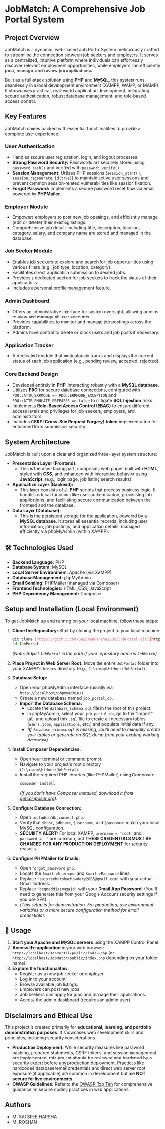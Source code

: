 #  JobMatch: A Comprehensive Job Portal System

##  Project Overview

JobMatch is a dynamic, web-based Job Portal System meticulously crafted to streamline the connection between job seekers and employers. It serves as a centralized, intuitive platform where individuals can effortlessly discover relevant employment opportunities, while employers can efficiently post, manage, and review job applications.

Built as a full-stack solution using **PHP** and **MySQL**, this system runs seamlessly in a local development environment (XAMPP, WAMP, or MAMP). It showcases practical, real-world application development, integrating secure authentication, robust database management, and role-based access control.

## Key Features

JobMatch comes packed with essential functionalities to provide a complete user experience:

###  User Authentication
* Handles secure user registration, login, and logout processes.
* **Strong Password Security:** Passwords are securely stored using `password_hash()` and verified with `password_verify()`.
* **Session Management:** Utilizes PHP sessions (`session_start()`, `session_regenerate_id(true)`) to maintain active user sessions and prevent common session-related vulnerabilities like session fixation.
* **Forgot Password:** Implements a secure password reset flow via email, powered by **PHPMailer**.

###  Employer Module
* Empowers employers to post new job openings, and efficiently manage (edit or delete) their existing listings.
* Comprehensive job details including title, description, location, category, salary, and company name are stored and managed in the database.

###  Job Seeker Module
* Enables job seekers to explore and search for job opportunities using various filters (e.g., job type, location, category).
* Facilitates direct application submission to desired jobs.
* Provides a dedicated section for job seekers to track the status of their applications.
* Includes a personal profile management feature.

###  Admin Dashboard
* Offers an administrative interface for system oversight, allowing admins to view and manage all user accounts.
* Provides capabilities to monitor and manage job postings across the platform.
* Admins have control to delete or block users and job posts if necessary.

###  Application Tracker
* A dedicated module that meticulously tracks and displays the current status of each job application (e.g., pending review, accepted, rejected).

###  Core Backend Design
* Developed entirely in **PHP**, interacting robustly with a **MySQL database**.
* Utilizes **PDO** for secure database connections, configured with `PDO::ATTR_ERRMODE => PDO::ERRMODE_EXCEPTION` and `PDO::ATTR_EMULATE_PREPARES => false` to mitigate **SQL Injection** risks.
* Implements **Role-Based Access Control (RBAC)** to ensure different access levels and privileges for job seekers, employers, and administrators.
* Includes **CSRF (Cross-Site Request Forgery) token** implementation for enhanced form submission security.

##  System Architecture

JobMatch is built upon a clear and organized three-layer system structure:

* **Presentation Layer (Frontend):**
    * This is the user-facing part, comprising web pages built with **HTML**, styled with **CSS**, and enhanced with interactive behavior using **JavaScript**. (e.g., login page, job listing search results).
* **Application Layer (Backend):**
    * This layer consists of all **PHP** scripts that process business logic. It handles critical functions like user authentication, processing job applications, and facilitating secure communication between the frontend and the database.
* **Data Layer (Database):**
    * This is the persistent storage for the application, powered by a **MySQL database**. It stores all essential records, including user information, job postings, and application details, managed efficiently via phpMyAdmin (within XAMPP).

## 🛠️ Technologies Used

* **Backend Language:** PHP
* **Database System:** MySQL
* **Local Server Environment:** Apache (via XAMPP)
* **Database Management:** phpMyAdmin
* **Email Sending:** PHPMailer (managed via Composer)
* **Frontend Technologies:** HTML, CSS, JavaScript
* **PHP Dependency Management:** Composer

##  Setup and Installation (Local Environment)

To get JobMatch up and running on your local machine, follow these steps:

1.  **Clone the Repository:**
    Start by cloning the project to your local machine:
    ```bash
    git clone [https://github.com/SaiSreeHarsha2005/JobPortal.git](https://github.com/SaiSreeHarsha2005/JobPortal.git)
    cd JobPortal
    ```
    *(Note: Adjust `JobPortal` in the path if your repository name is `JobMatch`)*

2.  **Place Project in Web Server Root:**
    Move the entire `JobPortal` folder into your XAMPP's `htdocs` directory (e.g., `C:\xampp\htdocs\JobPortal`).

3.  **Database Setup:**
    * Open your phpMyAdmin interface (usually via `http://localhost/phpmyadmin/`).
    * Create a new database named `job_portal_db`.
    * **Import the Database Schema:**
        * Locate the `database_schema.sql` file in the root of this project.
        * In phpMyAdmin, select your `job_portal_db`, go to the "Import" tab, and upload this `.sql` file to create all necessary tables (`users`, `jobs`, `applications`, etc.) and populate initial data if any.
        * *(If `database_schema.sql` is missing, you'll need to manually create your tables or generate an SQL dump from your existing working database).*

4.  **Install Composer Dependencies:**
    * Open your terminal or command prompt.
    * Navigate to your project's root directory (`C:\xampp\htdocs\JobPortal`).
    * Install the required PHP libraries (like PHPMailer) using Composer:
        ```bash
        composer install
        ```
        *(If you don't have Composer installed, download it from [getcomposer.org](https://getcomposer.org/)).*

5.  **Configure Database Connection:**
    * Open `includes/db_connect.php`.
    * Verify that `$host`, `$dbname`, `$username`, and `$password` match your local MySQL configuration.
    * **SECURITY ALERT:** For local XAMPP, `username = 'root'` and `password = ''` are common, but **THESE CREDENTIALS MUST BE CHANGED FOR ANY PRODUCTION DEPLOYMENT** for security reasons.

6.  **Configure PHPMailer for Emails:**
    * Open `forgot_password.php`.
    * Locate the `$mail->Username` and `$mail->Password` lines.
    * Replace `'saisreeharshachowdary2005@gmail.com'` with your actual Gmail address.
    * Replace `'bcqndddjasmagajd'` with your **Gmail App Password**. (You'll need to generate this from your Google Account security settings if you use 2FA).
    * *(This setup is for demonstration. For production, use environment variables or a more secure configuration method for email credentials).*

## 🚦 Usage

1.  **Start your Apache and MySQL servers** using the XAMPP Control Panel.
2.  **Access the application** in your web browser: `http://localhost/JobPortal/public/index.php` (or `http://localhost/JobMatch/public/index.php` depending on your folder name).
3.  **Explore the functionalities:**
    * Register as a new job seeker or employer.
    * Log in to your account.
    * Browse available job listings.
    * Employers can post new jobs.
    * Job seekers can apply for jobs and manage their applications.
    * Access the admin dashboard (requires an admin user).


##  Disclaimers and Ethical Use

This project is created primarily for **educational, learning, and portfolio demonstration purposes**. It showcases web development skills and principles, including security considerations.

* **Production Deployment:** While security measures like password hashing, prepared statements, CSRF tokens, and session management are implemented, this project should be reviewed and hardened by a security expert before any production deployment. Practices like hardcoded database/email credentials and direct web server root exposure (if applicable) are common in development but are **NOT secure for live environments.**
* **OWASP Guidelines:** Refer to the [OWASP Top Ten](https://owasp.org/www-project-top-ten/) for comprehensive guidance on secure coding practices in web applications.

##  Authors


* M. SAI SREE HARSHA 
* M. ROSHAN
